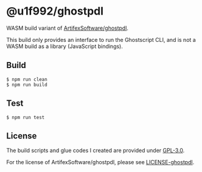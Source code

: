 # @u1f992/ghostpdl

WASM build variant of [ArtifexSoftware/ghostpdl](https://github.com/ArtifexSoftware/ghostpdl).

This build only provides an interface to run the Ghostscript CLI, and is not a WASM build as a library (JavaScript bindings).

## Build

```
$ npm run clean
$ npm run build
```

## Test

```
$ npm run test
```

## License

The build scripts and glue codes I created are provided under [GPL-3.0](./LICENSE).

For the license of ArtifexSoftware/ghostpdl, please see [LICENSE-ghostpdl](./LICENSE-ghostpdl).
